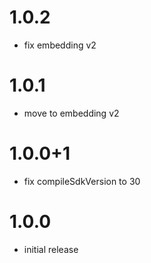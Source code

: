 # 1.0.2

- fix embedding v2

# 1.0.1

- move to embedding v2

# 1.0.0+1

- fix compileSdkVersion to 30

# 1.0.0

- initial release

